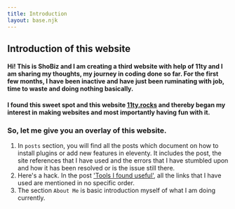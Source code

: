 ```yaml
---
title: Introduction
layout: base.njk
---
```


## Introduction of this website

#### Hi! This is ShoBiz and I am creating a third website with help of 11ty and I am sharing my thoughts, my journey in coding done so far. For the first few months, I have been inactive and have just been ruminating with job, time to waste and doing nothing basically.

#### I found this sweet spot and this website [11ty.rocks](https://11ty.rocks/) and thereby began my interest in making websites and most importantly having fun with it. 

### So, let me give you an overlay of this website. 
1. In `posts` section, you will find all the posts which document on how to install plugins or add new features in eleventy. It includes the post, the site references that I have used and the errors that I have stumbled upon and how it has been resolved or is the issue still there.
2. Here's a hack. In the post ['Tools I found useful'](https://shobiz-eleventy-site.netlify.app/tools-i-found-useful/), all the links that I have used are mentioned in no specific order.
3. The section `About Me` is basic introduction myself of what I am doing currently.